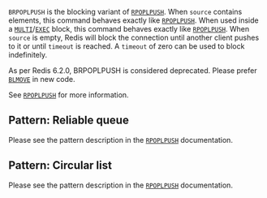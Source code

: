 `BRPOPLPUSH` is the blocking variant of [`RPOPLPUSH`](./rpoplpush).
When `source` contains elements, this command behaves exactly like [`RPOPLPUSH`](./rpoplpush).
When used inside a [`MULTI`](./multi)/[`EXEC`](./exec) block, this command behaves exactly like [`RPOPLPUSH`](./rpoplpush).
When `source` is empty, Redis will block the connection until another client
pushes to it or until `timeout` is reached.
A `timeout` of zero can be used to block indefinitely.

As per Redis 6.2.0, BRPOPLPUSH is considered deprecated. Please prefer [`BLMOVE`](./blmove) in
new code.

See [`RPOPLPUSH`](./rpoplpush) for more information.

## Pattern: Reliable queue

Please see the pattern description in the [`RPOPLPUSH`](./rpoplpush) documentation.

## Pattern: Circular list

Please see the pattern description in the [`RPOPLPUSH`](./rpoplpush) documentation.

